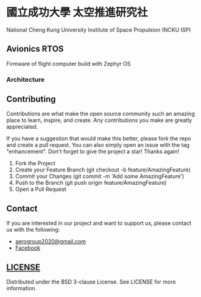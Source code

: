 # 國立成功大學 太空推進研究社
National Cheng Kung University Institute of Space Propulsion (NCKU ISP)

## Avionics RTOS
Firmware of flight computer build with Zephyr OS

### Architecture

## Contributing
Contributions are what make the open source community such an amazing place to learn, inspire, and create. Any contributions you make are greatly appreciated.

If you have a suggestion that would make this better, please fork the repo and create a pull request. You can also simply open an issue with the tag "enhancement". Don't forget to give the project a star! Thanks again!

1. Fork the Project
2. Create your Feature Branch (git checkout -b feature/AmazingFeature)
3. Commit your Changes (git commit -m 'Add some AmazingFeature')
4. Push to the Branch (git push origin feature/AmazingFeature)
5. Open a Pull Request

## Contact
If you are interested in our project and want to support us, please contact us with the following:
- aerogroup2020@gmail.com
- [Facebook](https://www.facebook.com/ispncku)

## [LICENSE](https://github.com/NCKU-ISP/Avionics/blob/boards/LICENSE)
Distributed under the BSD 3-clause License. See LICENSE for more information.
